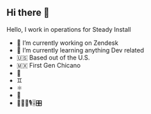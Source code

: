 ## Hi there 👋

<!--
**SteadyDavid/SteadyDavid** is a ✨ _special_ ✨ repository because its `README.md` (this file) appears on your GitHub profile.

Here are some ideas to get you started:

- 🔭 I’m currently working on ...
- 🌱 I’m currently learning ...
- 👯 I’m looking to collaborate on ...
- 🤔 I’m looking for help with ...
- 💬 Ask me about ...
- 📫 How to reach me: ...
- 😄 Pronouns: ...
- ⚡ Fun fact: ...
-->
Hello, I work in operations for Steady Install
- 🔭 I’m currently working on Zendesk 
- 🌱 I’m currently learning anything Dev related
- 🇺🇸 Based out of the U.S.
- 🇲🇽 First Gen Chicano
- 🎦
- ♊
- ⚛
- 👟
- 🎼🎵🎶🎙🎚🎛

